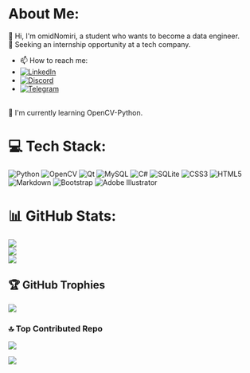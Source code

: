 # About Me:

👋 Hi, I'm omidNomiri, a student who wants to become a data engineer.
<br>
🤝 Seeking an internship opportunity at a tech company.
<br>
- 📫 How to reach me:
- [![LinkedIn](https://img.shields.io/badge/LinkedIn-%230077B5.svg?logo=linkedin&logoColor=white)](https://www.linkedin.com/in/omid-nomiri-8153432b6?utm_source=share&utm_campaign=share_via&utm_content=profile&utm_medium=android_app)
- [![Discord](https://img.shields.io/badge/email-%230077B5.svg?logo=Gmail&logoColor=white)](omidnomiri@gmail.com)
- [![Telegram](https://img.shields.io/badge/Telegram-%230077B5.svg?logo=Telegram&logoColor=white)](https://t.me/Omidnom)
<br>
🌱 I'm currently learning OpenCV-Python.

# 💻 Tech Stack:
![Python](https://img.shields.io/badge/python-3670A0?style=for-the-badge&logo=python&logoColor=ffdd54)  ![OpenCV](https://img.shields.io/badge/opencv-%23white.svg?style=for-the-badge&logo=opencv&logoColor=white)  ![Qt](https://img.shields.io/badge/Qt-%23217346.svg?style=for-the-badge&logo=Qt&logoColor=light-green)  ![MySQL](https://img.shields.io/badge/mysql-%2300000f.svg?style=for-the-badge&logo=mysql&logoColor=white)  ![C#](https://img.shields.io/badge/c%23-%23239120.svg?style=for-the-badge&logo=csharp&logoColor=white)  ![SQLite](https://img.shields.io/badge/sqlite-%2307405e.svg?style=for-the-badge&logo=sqlite&logoColor=white)  ![CSS3](https://img.shields.io/badge/css3-%231572B6.svg?style=for-the-badge&logo=css3&logoColor=white)  ![HTML5](https://img.shields.io/badge/html5-%23E34F26.svg?style=for-the-badge&logo=html5&logoColor=white)  ![Markdown](https://img.shields.io/badge/markdown-%23000000.svg?style=for-the-badge&logo=markdown&logoColor=white)  ![Bootstrap](https://img.shields.io/badge/bootstrap-%238511FA.svg?style=for-the-badge&logo=bootstrap&logoColor=white)  ![Adobe Illustrator](https://img.shields.io/badge/adobe%20illustrator-%23FF9A00.svg?style=for-the-badge&logo=adobe%20illustrator&logoColor=white)

# 📊 GitHub Stats:
![](https://github-readme-stats.vercel.app/api?username=omidNomiri&theme=dark&hide_border=false&include_all_commits=true&count_private=false)<br/>
![](https://github-readme-streak-stats.herokuapp.com/?user=omidNomiri&theme=dark&hide_border=false)<br/>
![](https://github-readme-stats.vercel.app/api/top-langs/?username=omidNomiri&theme=dark&hide_border=false&include_all_commits=true&count_private=false&layout=compact)

## 🏆 GitHub Trophies
![](https://github-profile-trophy.vercel.app/?username=omidNomiri&theme=matrix&no-frame=false&no-bg=true&margin-w=4)

### 🔝 Top Contributed Repo
![](https://github-contributor-stats.vercel.app/api?username=omidNomiri&limit=5&theme=tokyonight&combine_all_yearly_contributions=true)

[![](https://visitcount.itsvg.in/api?id=omidNomiri&label=Profile%20Views&pretty=true)](https://visitcount.itsvg.in)
